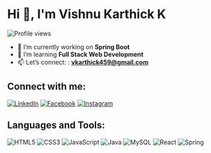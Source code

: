 # Hi 👋, I'm Vishnu Karthick K

![Profile views](https://komarev.com/ghpvc/?username=vishnukarthickk&label=Profile%20views&color=0e75b6&style=flat)

- 🔭 I’m currently working on **Spring Boot**
- 🌱 I’m learning **Full Stack Web Development**
- 📫 Let’s connect: : **vkarthick459@gmail.com**
  
## Connect with me:
[![LinkedIn](https://img.icons8.com/color/48/000000/linkedin.png)](https://www.linkedin.com/in/vishnu-karthick-k-783463246/)
[![Facebook](https://img.icons8.com/color/48/000000/facebook.png)](https://facebook.com/yourprofile)
[![Instagram](https://img.icons8.com/color/48/000000/instagram.png)](https://www.instagram.com/_dynamic_vk/)

## Languages and Tools:
![HTML5](https://img.icons8.com/color/48/000000/html-5.png)
![CSS3](https://img.icons8.com/color/48/000000/css3.png)
![JavaScript](https://img.icons8.com/color/48/000000/javascript.png)
![Java](https://img.icons8.com/color/48/000000/java-coffee-cup-logo.png)
![MySQL](https://img.icons8.com/color/48/000000/mysql-logo.png)
![React](https://img.icons8.com/color/48/000000/react-native.png)
![Spring](https://img.icons8.com/color/48/000000/spring-logo.png)
